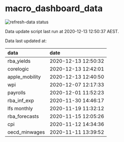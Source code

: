 
<!-- README.md is generated from README.Rmd. Please edit that file -->

# macro\_dashboard\_data

<!-- badges: start -->

![refresh-data
status](https://github.com/MattCowgill/macro_dashboard_data/workflows/refresh-data/badge.svg)

<!-- badges: end -->

Data update script last run at 2020-12-13 12:50:37 AEST.

Data last updated at:

| data            | date                |
| :-------------- | :------------------ |
| rba\_yields     | 2020-12-13 12:50:32 |
| corelogic       | 2020-12-13 12:42:01 |
| apple\_mobility | 2020-12-13 12:40:50 |
| wpi             | 2020-12-07 12:17:33 |
| payrolls        | 2020-12-01 11:52:23 |
| rba\_inf\_exp   | 2020-11-30 14:46:17 |
| lfs monthly     | 2020-11-19 11:32:12 |
| rba\_forecasts  | 2020-11-15 12:05:26 |
| cpi             | 2020-11-12 14:34:36 |
| oecd\_minwages  | 2020-11-11 13:39:52 |
